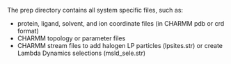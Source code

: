 The prep directory contains all system specific files, such as:
- protein, ligand, solvent, and ion coordinate files (in CHARMM pdb or crd format)
- CHARMM topology or parameter files
- CHARMM stream files to add halogen LP particles (lpsites.str) or create Lambda Dynamics selections (msld_sele.str)
